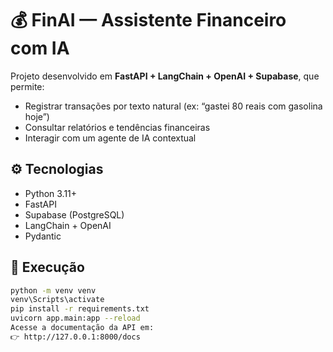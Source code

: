 # 💰 FinAI — Assistente Financeiro com IA

Projeto desenvolvido em **FastAPI + LangChain + OpenAI + Supabase**, que permite:
- Registrar transações por texto natural (ex: “gastei 80 reais com gasolina hoje”)
- Consultar relatórios e tendências financeiras
- Interagir com um agente de IA contextual

## ⚙️ Tecnologias
- Python 3.11+
- FastAPI
- Supabase (PostgreSQL)
- LangChain + OpenAI
- Pydantic

## 🚀 Execução
```bash
python -m venv venv
venv\Scripts\activate
pip install -r requirements.txt
uvicorn app.main:app --reload
Acesse a documentação da API em:
👉 http://127.0.0.1:8000/docs
